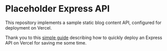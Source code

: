 # Placeholder Express API

This repository implements a sample static blog content API, configured for deployment on Vercel.

Thank you to this [simple guide](https://shadowsmith.com/how-to-deploy-an-express-api-to-vercel) describing how to quickly deploy an Express API on Vercel for saving me some time.
